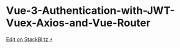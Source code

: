 # Vue-3-Authentication-with-JWT-Vuex-Axios-and-Vue-Router

[Edit on StackBlitz ⚡️](https://stackblitz.com/edit/vitejs-vite-hrc2zh)